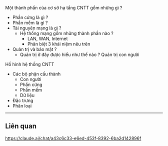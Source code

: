 
Một thành phần của cơ sở hạ tầng CNTT gồm những gì ?

+ Phần cứng là gì ?
+ Phần mềm là gì ?
+ Tài nguyên mạng là gì ?
	+ Hệ thống mạng gồm những thành phần nào ?
		+ LAN, WAN, Internet
		+ Phân biệt 3 khái niệm nêu trên
+ Quản trị và bảo mật ?
	+ Quản trị ở đây được hiểu như thế nào ? Quản trị con người

Hồ hình hệ thống CNTT

+ Các bộ phận cấu thành
	+ Con người
	+ Phần cứng
	+ Phần mềm
	+ Dữ liệu
+ Đặc trưng
+ Phân loại




---
## Liên quan

https://claude.ai/chat/a43c6c33-e6ed-453f-8392-6ba2d142896f